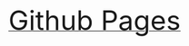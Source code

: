 <a href="https://pbenner.github.io/">
  <p style="text-align: center;"><font size="8">
    Github Pages
  </font></p>
</a>
